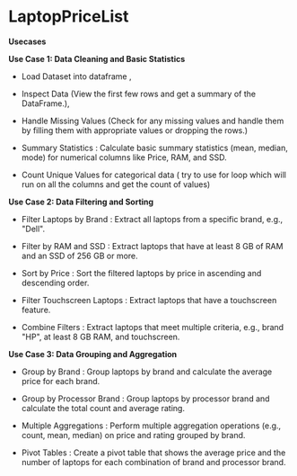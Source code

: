 # LaptopPriceList

**Usecases**

**Use Case 1: Data Cleaning and Basic Statistics**
- Load Dataset into dataframe ,

- Inspect Data (View the first few rows and get a summary of the DataFrame.),

- Handle Missing Values (Check for any missing values and handle them by filling them with appropriate values or dropping the rows.)

- Summary Statistics : Calculate basic summary statistics (mean, median, mode) for numerical columns like Price, RAM, and SSD.

- Count Unique Values for categorical data ( try to use for loop which will run on all the columns and get the count of values)
 
**Use Case 2: Data Filtering and Sorting**

- Filter Laptops by Brand : Extract all laptops from a specific brand, e.g., "Dell".
  
- Filter by RAM and SSD : Extract laptops that have at least 8 GB of RAM and an SSD of 256 GB or more.

- Sort by Price : Sort the filtered laptops by price in ascending and descending order.

- Filter Touchscreen Laptops : Extract laptops that have a touchscreen feature.

- Combine Filters : Extract laptops that meet multiple criteria, e.g., brand "HP", at least 8 GB RAM, and touchscreen.
 
**Use Case 3: Data Grouping and Aggregation**

- Group by Brand : Group laptops by brand and calculate the average price for each brand.
  
- Group by Processor Brand : Group laptops by processor brand and calculate the total count and average rating.

- Multiple Aggregations : Perform multiple aggregation operations (e.g., count, mean, median) on price and rating grouped by brand.
  
- Pivot Tables : Create a pivot table that shows the average price and the number of laptops for each combination of brand and processor brand.
